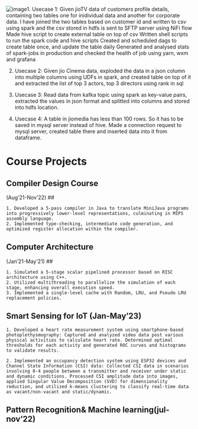 ![image](https://github.com/manasa321/BigData/assets/56963182/bedbf60e-7bc0-438f-9e92-89cc7ff45eba)1. Usecase 1:
     Given jioTV data of customers profile details, containing two tables one for inidividual data and another for corporate data. I have joined the two tables based on customer id
     and written to csv using spark and the csv stored in hdfs is sent to SFTP server using NiFi flow
     Made hive script to create external table on top of csv
     Written shell scripts to run the spark code and hive scripts
     Created and scheduled dags to create table once, and update the table daily
     Generated and analysed stats of spark-jobs in production and checked the health of job using yarn, wxm and grafana

2. Usecase 2:
     Given jio Cinema data, exploded the data in a json column into multiple columns using UDFs in spark, and created table on top of it and extracted the list of top 3 actors, top 3 directors using rank in sql

3. Usecase 3:
     Read data from kafka topic using spark as key-value pairs, extracted the values in json format and splitted into columns and stored into hdfs location.

4. Usecase 4:
     A table in jiomedia has less than 100 rows. So it has to be saved in mysql server instead of hive. Made a connection request to mysql server, created table there and inserted data into it from dataframe.


# Course Projects #

## Compiler Design Course
(Aug’21-Nov’22) ##

```
1. Developed a 5-pass compiler in Java to translate MiniJava programs into progressively lower-level representations, culminating in MIPS assembly language.
2. Implemented type-checking, intermediate code generation, and optimized register allocation within the compiler.
```


## Computer Architecture 
(Jan’21-May’21) ##
```
1. Simulated a 5-stage scalar pipelined processor based on RISC architecture using C++.
2. Utilized multithreading to parallelize the simulation of each stage, enhancing overall execution speed.
3. Implemented a single-level cache with Random, LRU, and Pseudo LRU replacement policies.
```

## Smart Sensing for IoT (Jan-May’23) ##
```
1. Developed a heart rate measurement system using smartphone-based photoplethysmography: Captured and analyzed video data post various physical activities to calculate heart rate. Determined optimal thresholds for each activity and generated ROC curves and histograms to validate results.

2. Implemented an occupancy detection system using ESP32 devices and Channel State Information (CSI) data: Collected CSI data in scenarios involving 0-4 people between a transmitter and receiver under static and dynamic conditions. Processed CSI amplitude data into images, applied Singular Value Decomposition (SVD) for dimensionality reduction, and utilized k-means clustering to classify real-time data as vacant/non-vacant and static/dynamic.
```

## Pattern Recognition& Machine learning(jul-nov’22) ##
```

```


